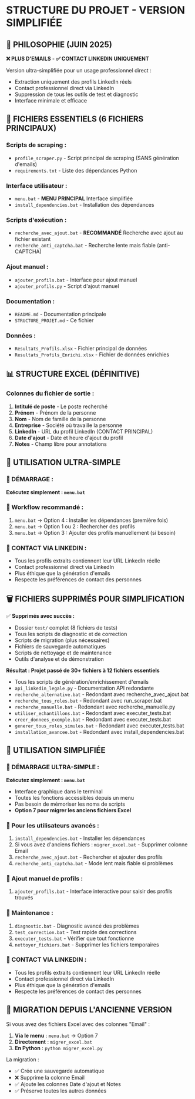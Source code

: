 # STRUCTURE DU PROJET - VERSION SIMPLIFIÉE

## 🔗 **PHILOSOPHIE (JUIN 2025)**

**❌ PLUS D'EMAILS** - **✅ CONTACT LINKEDIN UNIQUEMENT**

Version ultra-simplifiée pour un usage professionnel direct :

- Extraction uniquement des profils LinkedIn réels
- Contact professionnel direct via LinkedIn
- Suppression de tous les outils de test et diagnostic
- Interface minimale et efficace

## 📁 **FICHIERS ESSENTIELS (6 FICHIERS PRINCIPAUX)**

### **Scripts de scraping :**

- `profile_scraper.py` - Script principal de scraping (SANS génération d'emails)
- `requirements.txt` - Liste des dépendances Python

### **Interface utilisateur :**

- `menu.bat` - **MENU PRINCIPAL** Interface simplifiée
- `install_dependencies.bat` - Installation des dépendances

### **Scripts d'exécution :**

- `recherche_avec_ajout.bat` - **RECOMMANDÉ** Recherche avec ajout au fichier existant
- `recherche_anti_captcha.bat` - Recherche lente mais fiable (anti-CAPTCHA)

### **Ajout manuel :**

- `ajouter_profils.bat` - Interface pour ajout manuel
- `ajouter_profils.py` - Script d'ajout manuel

### **Documentation :**

- `README.md` - Documentation principale
- `STRUCTURE_PROJET.md` - Ce fichier

### **Données :**

- `Resultats_Profils.xlsx` - Fichier principal de données
- `Resultats_Profils_Enrichi.xlsx` - Fichier de données enrichies

## 📊 **STRUCTURE EXCEL (DÉFINITIVE)**

### **Colonnes du fichier de sortie :**

1. **Intitulé de poste** - Le poste recherché
2. **Prénom** - Prénom de la personne
3. **Nom** - Nom de famille de la personne
4. **Entreprise** - Société où travaille la personne
5. **LinkedIn** - URL du profil LinkedIn (CONTACT PRINCIPAL)
6. **Date d'ajout** - Date et heure d'ajout du profil
7. **Notes** - Champ libre pour annotations

## 🔧 **UTILISATION ULTRA-SIMPLE**

### **🎯 DÉMARRAGE :**

**Exécutez simplement : `menu.bat`**

### **🚀 Workflow recommandé :**

1. `menu.bat` → Option 4 : Installer les dépendances (première fois)
2. `menu.bat` → Option 1 ou 2 : Rechercher des profils
3. `menu.bat` → Option 3 : Ajouter des profils manuellement (si besoin)

### **🔗 CONTACT VIA LINKEDIN :**

- Tous les profils extraits contiennent leur URL LinkedIn réelle
- Contact professionnel direct via LinkedIn
- Plus éthique que la génération d'emails
- Respecte les préférences de contact des personnes

## 🗑️ **FICHIERS SUPPRIMÉS POUR SIMPLIFICATION**

✅ **Supprimés avec succès :**

- Dossier `test/` complet (8 fichiers de tests)
- Tous les scripts de diagnostic et de correction
- Scripts de migration (plus nécessaires)
- Fichiers de sauvegarde automatiques
- Scripts de nettoyage et de maintenance
- Outils d'analyse et de démonstration

**Résultat : Projet passé de 30+ fichiers à 12 fichiers essentiels**

- Tous les scripts de génération/enrichissement d'emails
- `api_linkedin_legale.py` - Documentation API redondante
- `recherche_alternative.bat` - Redondant avec recherche_avec_ajout.bat
- `recherche_tous_roles.bat` - Redondant avec run_scraper.bat
- `recherche_manuelle.bat` - Redondant avec recherche_manuelle.py
- `utiliser_echantillons.bat` - Redondant avec executer_tests.bat
- `creer_donnees_exemple.bat` - Redondant avec executer_tests.bat
- `generer_tous_roles_simules.bat` - Redondant avec executer_tests.bat
- `installation_avancee.bat` - Redondant avec install_dependencies.bat

## 🔧 **UTILISATION SIMPLIFIÉE**

### **🎯 DÉMARRAGE ULTRA-SIMPLE :**

**Exécutez simplement : `menu.bat`**

- Interface graphique dans le terminal
- Toutes les fonctions accessibles depuis un menu
- Pas besoin de mémoriser les noms de scripts
- **Option 7 pour migrer les anciens fichiers Excel**

### **🚀 Pour les utilisateurs avancés :**

1. `install_dependencies.bat` - Installer les dépendances
2. Si vous avez d'anciens fichiers : `migrer_excel.bat` - Supprimer colonne Email
3. `recherche_avec_ajout.bat` - Rechercher et ajouter des profils
4. `recherche_anti_captcha.bat` - Mode lent mais fiable si problèmes

### **📝 Ajout manuel de profils :**

1. `ajouter_profils.bat` - Interface interactive pour saisir des profils trouvés

### **🔧 Maintenance :**

1. `diagnostic.bat` - Diagnostic avancé des problèmes
2. `test_correction.bat` - Test rapide des corrections
3. `executer_tests.bat` - Vérifier que tout fonctionne
4. `nettoyer_fichiers.bat` - Supprimer les fichiers temporaires

### **🔗 CONTACT VIA LINKEDIN :**

- Tous les profils extraits contiennent leur URL LinkedIn réelle
- Contact professionnel direct via LinkedIn
- Plus éthique que la génération d'emails
- Respecte les préférences de contact des personnes

## 🎯 **MIGRATION DEPUIS L'ANCIENNE VERSION**

Si vous avez des fichiers Excel avec des colonnes "Email" :

1. **Via le menu** : `menu.bat` → Option 7
2. **Directement** : `migrer_excel.bat`
3. **En Python** : `python migrer_excel.py`

La migration :

- ✅ Crée une sauvegarde automatique
- ❌ Supprime la colonne Email
- ✅ Ajoute les colonnes Date d'ajout et Notes
- ✅ Préserve toutes les autres données
